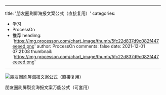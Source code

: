 
---
title: '朋友圈刷屏海报文案公式（直接复用）'
categories: 
 - 学习
 - ProcessOn
 - 推荐
headimg: 'https://img.processon.com/chart_image/thumb/5fc22d837d9c082f447eeeed.png'
author: ProcessOn
comments: false
date: 2021-12-01 07:21:08
thumbnail: 'https://img.processon.com/chart_image/thumb/5fc22d837d9c082f447eeeed.png'
---

<div>   
<img class="thumb" alt="朋友圈刷屏海报文案公式（直接复用）" src="https://img.processon.com/chart_image/thumb/5fc22d837d9c082f447eeeed.png" referrerpolicy="no-referrer">
<p>朋友圈刷屏裂变海报文案万能公式（可套用）</p>  
</div>
            